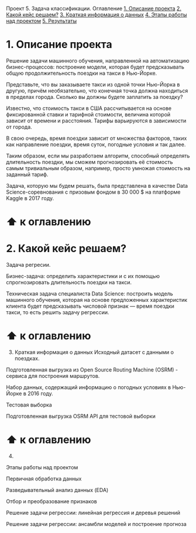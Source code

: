 Проект 5. Задача классификации.
Оглавление
[1. Описание проекта]()
[2. Какой кейс решаем?]()
[3. Краткая информация о данных]()
[4. Этапы работы над проектом]()
[5. Результаты]()

# 1. Описание проекта

Решение задачи машинного обучения, направленной на автоматизацию бизнес-процессов: построение модели, которая будет предсказывать общую продолжительность поездки на такси в Нью-Йорке.

Представьте, что вы заказываете такси из одной точки Нью-Йорка в другую, причём необязательно, что конечная точка должна находиться в пределах города. Сколько вы должны будете заплатить за поездку?

Известно, что стоимость такси в США рассчитывается на основе фиксированной ставки и тарифной стоимости, величина которой зависит от времени и расстояния. Тарифы варьируются в зависимости от города.

В свою очередь, время поездки зависит от множества факторов, таких как направление поездки, время суток, погодные условия и так далее.

Таким образом, если мы разработаем алгоритм, способный определять длительность поездки, мы сможем прогнозировать её стоимость самым тривиальным образом, например, просто умножая стоимость на заданный тариф.

Задача, которую мы будем решать, была представлена в качестве Data Science-соревнования с призовым фондом в 30 000 $ на платформе Kaggle в 2017 году.

# ⬆️ к оглавлению

# 2. Какой кейс решаем?
Задача регресии.

Бизнес-задача: определить характеристики и с их помощью спрогнозировать длительность поездки на такси.

Техническая задача специалиста Data Science: построить модель машинного обучения, которая на основе предложенных характеристик клиента будет предсказывать числовой признак — время поездки такси, то есть решить задачу регрессии.

# ⬆️ к оглавлению

3. Краткая информация о данных
Исходный датасет с данными о поездках.

Подготовленная выгрузка из Open Source Routing Machine (OSRM) - сервиса для построения маршрутов.

Набор данных, содержащий информацию о погодных условиях в Нью-Йорке в 2016 году.

Тестовая выборка

Подготовленная выгрузка OSRM API для тестовой выборки

# ⬆️ к оглавлению

4. 
Этапы работы над проектом

Первичная обработка данных

Разведывательный анализ данных (EDA)

Отбор и преобразование признаков

Решение задачи регрессии: линейная регрессия и деревья решений

Решение задачи регрессии: ансамбли моделей и построение прогноза



